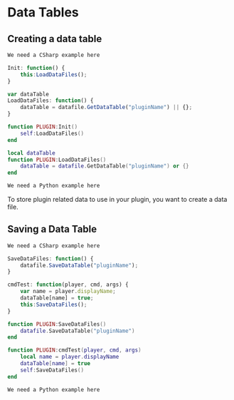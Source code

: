 # Data Tables

## Creating a data table

``` csharp
We need a CSharp example here
```

``` javascript
Init: function() {
    this:LoadDataFiles();
}

var dataTable
LoadDataFiles: function() {
    dataTable = datafile.GetDataTable("pluginName") || {};
}
```

``` lua
function PLUGIN:Init()
    self:LoadDataFiles()
end

local dataTable
function PLUGIN:LoadDataFiles()
    dataTable = datafile.GetDataTable("pluginName") or {}
end
```

``` python
We need a Python example here
```
To store plugin related data to use in your plugin, you want to create a data file.

## Saving a Data Table

``` csharp
We need a CSharp example here
```

``` javascript
SaveDataFiles: function() {
    datafile.SaveDataTable("pluginName");
}

cmdTest: function(player, cmd, args) {
    var name = player.displayName;
    dataTable[name] = true;
    this:SaveDataFiles();
}
```

``` lua
function PLUGIN:SaveDataFiles()
    datafile.SaveDataTable("pluginName")
end

function PLUGIN:cmdTest(player, cmd, args)
    local name = player.displayName
    dataTable[name] = true
    self:SaveDataFiles()
end
```

``` python
We need a Python example here
```
